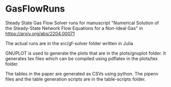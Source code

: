 # GasFlowRuns
Steady State Gas Flow Solver runs for manuscript "Numerical Solution of the Steady-State Network Flow Equations for a Non-Ideal Gas" in https://arxiv.org/abs/2204.00071

The actual runs are in the src/gf-solver folder written in Julia

GNUPLOT is used to generate the plots that are in the plots/gnuplot folder.
It generates tex files which can be compiled using pdflatex in the plots/tex folder. 

The tables in the paper are generated as CSVs using python. 
The pipenv files and the table generation scripts are in the table-scripts folder.
